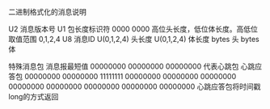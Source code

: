 二进制格式化的消息说明

U2 消息版本号
U1 包长度标识符 0000 0000 高位头长度，低位体长度。高低位取值范围 0,1,2,4
U8 消息ID
U(0,1,2,4) 头长度
U(0,1,2,4) 体长度
bytes 头
bytes 体



特殊消息包
消息报最短值 00000000 00000000 00000000 代表心跳包
心跳应答包 00000000 00000000 11111111 00000000 00000000 00000000 00000000 00000000 00000000 00000000 00000000
心跳应答包将时间戳long的方式返回

